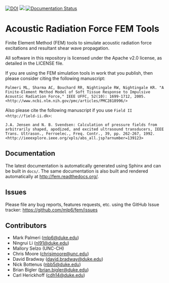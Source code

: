 [![DOI](https://zenodo.org/badge/72387361.svg)](https://zenodo.org/badge/latestdoi/72387361)
<a href="https://travis-ci.org/mlp6/fem"><img src="https://travis-ci.org/mlp6/fem.svg?branch=master" /></a>
[![Documentation Status](https://readthedocs.org/projects/fem/badge/?version=latest)](http://fem.readthedocs.io/en/latest/?badge=latest)

# Acoustic Radiation Force FEM Tools

Finite Element Method (FEM) tools to simulate acoustic radiation force
excitations and resultant shear wave propagation.

All software in this repository is licensed under the Apache v2.0
license, as detailed in the LICENSE file.

If you are using the FEM simulation tools in work that you publish, then
please consider citing the following manuscript:

`Palmeri ML, Sharma AC, Bouchard RR, Nightingale RW, Nightingale KR. "A
Finite-Element Method Model of Soft Tissue Response to Impulsive
Acoustic Radiation Force," IEEE UFFC, 52(10): 1699-1712,
2005. <http://www.ncbi.nlm.nih.gov/pmc/articles/PMC2818996/>`

Also please cite the following manuscript if you use `Field II <http://field-ii.dk>`:

`J.A. Jensen and N. B. Svendsen: Calculation of pressure fields from
arbitrarily shaped, apodized, and excited ultrasound transducers, IEEE
Trans. Ultrason., Ferroelec., Freq. Contr., 39, pp. 262-267,
1992. <http://ieeexplore.ieee.org/xpls/abs_all.jsp?arnumber=139123>`

## Documentation

The latest documentation is automatically generated using Sphinx and can be
built in ``docs/``.  The same documentation is also built and rendered
automatically at http://fem.readthedocs.org/.

## Issues

Please file any bug reports, features requests, etc. using the GitHub Issue
tracker: https://github.com/mlp6/fem/issues

## Contributors

- Mark Palmeri (mlp6@duke.edu)
- Ningrui Li (nl91@duke.edu)
- Mallory Selzo (UNC-CH)
- Chris Moore (chrisjmoore@unc.edu)
- David Bradway (david.bradway@duke.edu)
- Nick Bottenus (nbb5@duke.edu)
- Brian Bigler (brian.bigler@duke.edu)
- Carl Herickhoff (cdh14@duke.edu)
